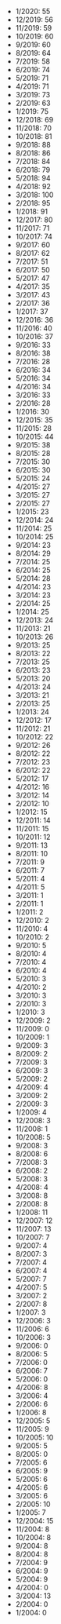 *  1/2020: 55
*  12/2019: 56
*  11/2019: 59
*  10/2019: 60
*  9/2019: 60
*  8/2019: 64
*  7/2019: 58
*  6/2019: 74
*  5/2019: 71
*  4/2019: 71
*  3/2019: 73
*  2/2019: 63
*  1/2019: 75
*  12/2018: 69
*  11/2018: 70
*  10/2018: 81
*  9/2018: 88
*  8/2018: 86
*  7/2018: 84
*  6/2018: 79
*  5/2018: 94
*  4/2018: 92
*  3/2018: 100
*  2/2018: 95
*  1/2018: 91
*  12/2017: 80
*  11/2017: 71
*  10/2017: 74
*  9/2017: 60
*  8/2017: 62
*  7/2017: 51
*  6/2017: 50
*  5/2017: 47
*  4/2017: 35
*  3/2017: 43
*  2/2017: 36
*  1/2017: 37
*  12/2016: 36
*  11/2016: 40
*  10/2016: 37
*  9/2016: 33
*  8/2016: 38
*  7/2016: 28
*  6/2016: 34
*  5/2016: 34
*  4/2016: 34
*  3/2016: 33
*  2/2016: 28
*  1/2016: 30
*  12/2015: 35
*  11/2015: 28
*  10/2015: 44
*  9/2015: 38
*  8/2015: 28
*  7/2015: 30
*  6/2015: 30
*  5/2015: 24
*  4/2015: 27
*  3/2015: 27
*  2/2015: 27
*  1/2015: 23
*  12/2014: 24
*  11/2014: 25
*  10/2014: 25
*  9/2014: 23
*  8/2014: 29
*  7/2014: 25
*  6/2014: 25
*  5/2014: 28
*  4/2014: 23
*  3/2014: 23
*  2/2014: 25
*  1/2014: 25
*  12/2013: 24
*  11/2013: 21
*  10/2013: 26
*  9/2013: 25
*  8/2013: 22
*  7/2013: 25
*  6/2013: 23
*  5/2013: 20
*  4/2013: 24
*  3/2013: 21
*  2/2013: 25
*  1/2013: 24
*  12/2012: 17
*  11/2012: 21
*  10/2012: 22
*  9/2012: 26
*  8/2012: 22
*  7/2012: 23
*  6/2012: 22
*  5/2012: 17
*  4/2012: 16
*  3/2012: 14
*  2/2012: 10
*  1/2012: 15
*  12/2011: 14
*  11/2011: 15
*  10/2011: 12
*  9/2011: 13
*  8/2011: 10
*  7/2011: 9
*  6/2011: 7
*  5/2011: 4
*  4/2011: 5
*  3/2011: 1
*  2/2011: 1
*  1/2011: 2
*  12/2010: 2
*  11/2010: 4
*  10/2010: 2
*  9/2010: 5
*  8/2010: 4
*  7/2010: 4
*  6/2010: 4
*  5/2010: 3
*  4/2010: 2
*  3/2010: 3
*  2/2010: 3
*  1/2010: 3
*  12/2009: 2
*  11/2009: 0
*  10/2009: 1
*  9/2009: 3
*  8/2009: 2
*  7/2009: 3
*  6/2009: 3
*  5/2009: 2
*  4/2009: 4
*  3/2009: 2
*  2/2009: 3
*  1/2009: 4
*  12/2008: 3
*  11/2008: 1
*  10/2008: 5
*  9/2008: 3
*  8/2008: 6
*  7/2008: 3
*  6/2008: 2
*  5/2008: 3
*  4/2008: 4
*  3/2008: 8
*  2/2008: 8
*  1/2008: 11
*  12/2007: 12
*  11/2007: 13
*  10/2007: 7
*  9/2007: 4
*  8/2007: 3
*  7/2007: 4
*  6/2007: 4
*  5/2007: 7
*  4/2007: 5
*  3/2007: 2
*  2/2007: 8
*  1/2007: 3
*  12/2006: 3
*  11/2006: 6
*  10/2006: 3
*  9/2006: 0
*  8/2006: 5
*  7/2006: 0
*  6/2006: 7
*  5/2006: 0
*  4/2006: 8
*  3/2006: 4
*  2/2006: 6
*  1/2006: 8
*  12/2005: 5
*  11/2005: 9
*  10/2005: 10
*  9/2005: 5
*  8/2005: 0
*  7/2005: 6
*  6/2005: 9
*  5/2005: 6
*  4/2005: 6
*  3/2005: 6
*  2/2005: 10
*  1/2005: 7
*  12/2004: 15
*  11/2004: 8
*  10/2004: 8
*  9/2004: 8
*  8/2004: 8
*  7/2004: 9
*  6/2004: 9
*  5/2004: 9
*  4/2004: 0
*  3/2004: 13
*  2/2004: 0
*  1/2004: 0
